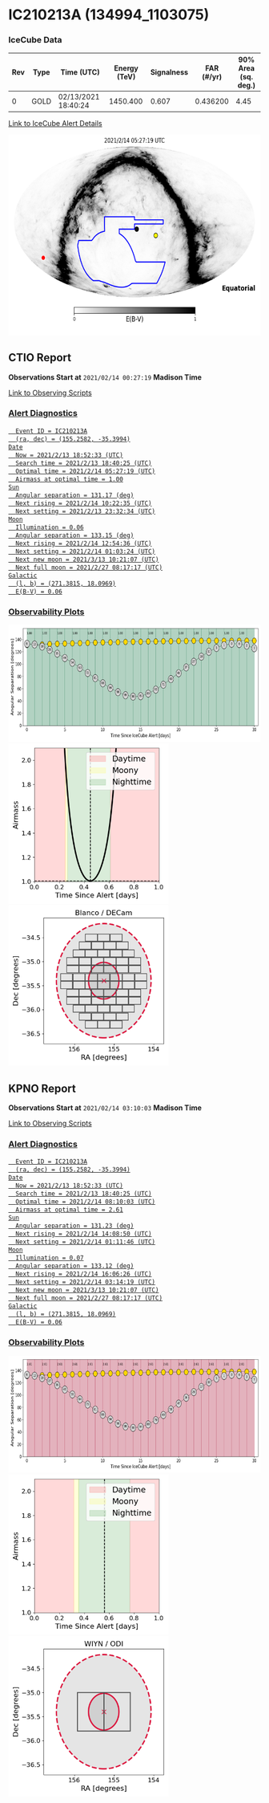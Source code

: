# IC210213A (134994_1103075)

### IceCube Data

| Rev | Type | Time (UTC) | Energy (TeV) | Signalness | FAR (#/yr) | 90% Area (sq. deg.) |
| --- | --- | --- | --- | --- | --- | --- |
| 0 | GOLD | 02/13/2021  18:40:24 | 1450.400 | 0.607 | 0.436200 | 4.45 |

<a href="https://gcn.gsfc.nasa.gov/gcn/notices_amon_g_b/134994_1103075.amon" target="_blank">Link to IceCube Alert Details</a>

<a href="https://rmorgan10.github.io/AlertMonitoring/IC210213A_0/CTIO_skymap.png" target="_blank">
  <img src="CTIO_skymap.png" alt="CTIO Skymap" style="width:700px;height:400px;">
</a>


## CTIO Report

**Observations Start at**  `2021/02/14 00:27:19`  **Madison Time**

<a href="https://github.com/rmorgan10/AlertMonitoring/blob/main/IC210213A_0/CTIO.json" target="_blank">Link to Observing Scripts

### Alert Diagnostics

```Event
  Event ID = IC210213A
  (ra, dec) = (155.2582, -35.3994)
Date
  Now = 2021/2/13 18:52:33 (UTC)
  Search time = 2021/2/13 18:40:25 (UTC)
  Optimal time = 2021/2/14 05:27:19 (UTC)
  Airmass at optimal time = 1.00
Sun
  Angular separation = 131.17 (deg)
  Next rising = 2021/2/14 10:22:35 (UTC)
  Next setting = 2021/2/13 23:32:34 (UTC)
Moon
  Illumination = 0.06
  Angular separation = 133.15 (deg)
  Next rising = 2021/2/14 12:54:36 (UTC)
  Next setting = 2021/2/14 01:03:24 (UTC)
  Next new moon = 2021/3/13 10:21:07 (UTC)
  Next full moon = 2021/2/27 08:17:17 (UTC)
Galactic
  (l, b) = (271.3815, 18.0969)
  E(B-V) = 0.06
```
### Observability Plots

<a href="https://rmorgan10.github.io/AlertMonitoring/IC210213A_0/CTIO_forecast.png" target="_blank">
  <img src="CTIO_forecast.png" alt="CTIO Forecast" style="width:700px;height:233px;">
</a>

<a href="https://rmorgan10.github.io/AlertMonitoring/IC210213A_0/CTIO_airmass.png" target="_blank">
  <img src="CTIO_airmass.png" alt="CTIO Airmass" style="width:320px;height:320px;">
</a>
<a href="https://rmorgan10.github.io/AlertMonitoring/IC210213A_0/CTIO_fov.png" target="_blank">
  <img src="CTIO_fov.png" alt="CTIO FoV" style="width:320px;height:320px;">
</a>


## KPNO Report

**Observations Start at**  `2021/02/14 03:10:03`  **Madison Time**

<a href="https://github.com/rmorgan10/AlertMonitoring/blob/main/IC210213A_0/KPNO.json" target="_blank">Link to Observing Scripts

### Alert Diagnostics

```Event
  Event ID = IC210213A
  (ra, dec) = (155.2582, -35.3994)
Date
  Now = 2021/2/13 18:52:33 (UTC)
  Search time = 2021/2/13 18:40:25 (UTC)
  Optimal time = 2021/2/14 08:10:03 (UTC)
  Airmass at optimal time = 2.61
Sun
  Angular separation = 131.23 (deg)
  Next rising = 2021/2/14 14:08:50 (UTC)
  Next setting = 2021/2/14 01:11:46 (UTC)
Moon
  Illumination = 0.07
  Angular separation = 133.12 (deg)
  Next rising = 2021/2/14 16:06:26 (UTC)
  Next setting = 2021/2/14 03:14:19 (UTC)
  Next new moon = 2021/3/13 10:21:07 (UTC)
  Next full moon = 2021/2/27 08:17:17 (UTC)
Galactic
  (l, b) = (271.3815, 18.0969)
  E(B-V) = 0.06
```
### Observability Plots

<a href="https://rmorgan10.github.io/AlertMonitoring/IC210213A_0/KPNO_forecast.png" target="_blank">
  <img src="KPNO_forecast.png" alt="KPNO Forecast" style="width:700px;height:233px;">
</a>

<a href="https://rmorgan10.github.io/AlertMonitoring/IC210213A_0/KPNO_airmass.png" target="_blank">
  <img src="KPNO_airmass.png" alt="KPNO Airmass" style="width:320px;height:320px;">
</a>
<a href="https://rmorgan10.github.io/AlertMonitoring/IC210213A_0/KPNO_fov.png" target="_blank">
  <img src="KPNO_fov.png" alt="KPNO FoV" style="width:320px;height:320px;">
</a>

